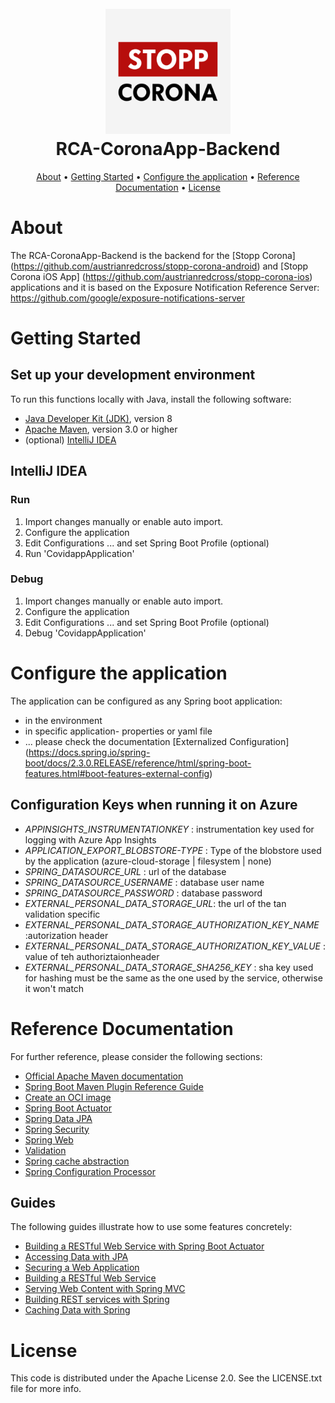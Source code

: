 <h1 align="center">
  <br>
  <img src="./ic_launcher-playstore.png" alt="Stop Corona logo" width="200">
  <br>
  RCA-CoronaApp-Backend
  <br>
</h1>

<p align="center">
  <a href="#about">About</a> •
  <a href="#getting-started">Getting Started</a> •
  <a href="#configure-the-application">Configure the application</a> •
  <a href="#reference-documentation">Reference Documentation</a> •
  <a href="#license">License</a>
</p>


# About
The RCA-CoronaApp-Backend is the backend for the [Stopp Corona] (https://github.com/austrianredcross/stopp-corona-android) and [Stopp Corona iOS App] (https://github.com/austrianredcross/stopp-corona-ios) applications
and it is based on the Exposure Notification Reference Server: https://github.com/google/exposure-notifications-server


# Getting Started
## Set up your development environment
To run this functions locally with Java, install the following software:
* [Java Developer Kit (JDK)](https://www.azul.com/downloads/zulu-community/?architecture=x86-64-bit&package=jdk), version 8
* [Apache Maven](https://maven.apache.org/), version 3.0 or higher
* (optional) [IntelliJ IDEA](https://www.jetbrains.com/idea/download/#section=windows)

## IntelliJ IDEA
### Run
1. Import changes manually or enable auto import.
2. Configure the application
3. Edit Configurations ... and set Spring Boot Profile (optional)
4. Run 'CovidappApplication'

### Debug
1. Import changes manually or enable auto import.
2. Configure the application
3. Edit Configurations ... and set Spring Boot Profile (optional)
4. Debug 'CovidappApplication'



# Configure the application
The application can be configured as any Spring boot application:
- in the environment
- in specific application-<profile> properties or yaml file
- ... please check the documentation [Externalized Configuration] (https://docs.spring.io/spring-boot/docs/2.3.0.RELEASE/reference/html/spring-boot-features.html#boot-features-external-config)

## Configuration Keys when running it on Azure
* _APPINSIGHTS_INSTRUMENTATIONKEY_ : instrumentation key used for logging with Azure App Insights
* _APPLICATION_EXPORT_BLOBSTORE-TYPE_ : Type of the blobstore used by the application (azure-cloud-storage | filesystem | none)
* _SPRING_DATASOURCE_URL_ : url of the database
* _SPRING_DATASOURCE_USERNAME_ : database user name
* _SPRING_DATASOURCE_PASSWORD_ : database password
* _EXTERNAL_PERSONAL_DATA_STORAGE_URL_: the url of the tan validation specific
* _EXTERNAL_PERSONAL_DATA_STORAGE_AUTHORIZATION_KEY_NAME_ :autorization header
* _EXTERNAL_PERSONAL_DATA_STORAGE_AUTHORIZATION_KEY_VALUE_ : value of teh authoriztaionheader
* _EXTERNAL_PERSONAL_DATA_STORAGE_SHA256_KEY_ : sha key used for hashing must be the same as the one used by the service, otherwise it won't match


# Reference Documentation
For further reference, please consider the following sections:

* [Official Apache Maven documentation](https://maven.apache.org/guides/index.html)
* [Spring Boot Maven Plugin Reference Guide](https://docs.spring.io/spring-boot/docs/2.3.0.RELEASE/maven-plugin/reference/html/)
* [Create an OCI image](https://docs.spring.io/spring-boot/docs/2.3.0.RELEASE/maven-plugin/reference/html/#build-image)
* [Spring Boot Actuator](https://docs.spring.io/spring-boot/docs/2.3.0.RELEASE/reference/htmlsingle/#production-ready)
* [Spring Data JPA](https://docs.spring.io/spring-boot/docs/2.3.0.RELEASE/reference/htmlsingle/#boot-features-jpa-and-spring-data)
* [Spring Security](https://docs.spring.io/spring-boot/docs/2.3.0.RELEASE/reference/htmlsingle/#boot-features-security)
* [Spring Web](https://docs.spring.io/spring-boot/docs/2.3.0.RELEASE/reference/htmlsingle/#boot-features-developing-web-applications)
* [Validation](https://docs.spring.io/spring-boot/docs/2.3.0.RELEASE/reference/htmlsingle/#boot-features-validation)
* [Spring cache abstraction](https://docs.spring.io/spring-boot/docs/2.3.0.RELEASE/reference/htmlsingle/#boot-features-caching)
* [Spring Configuration Processor](https://docs.spring.io/spring-boot/docs/2.3.0.RELEASE/reference/htmlsingle/#configuration-metadata-annotation-processor)

## Guides
The following guides illustrate how to use some features concretely:

* [Building a RESTful Web Service with Spring Boot Actuator](https://spring.io/guides/gs/actuator-service/)
* [Accessing Data with JPA](https://spring.io/guides/gs/accessing-data-jpa/)
* [Securing a Web Application](https://spring.io/guides/gs/securing-web/)
* [Building a RESTful Web Service](https://spring.io/guides/gs/rest-service/)
* [Serving Web Content with Spring MVC](https://spring.io/guides/gs/serving-web-content/)
* [Building REST services with Spring](https://spring.io/guides/tutorials/bookmarks/)
* [Caching Data with Spring](https://spring.io/guides/gs/caching/)

# License

This code is distributed under the Apache License 2.0. See the LICENSE.txt file for more info.